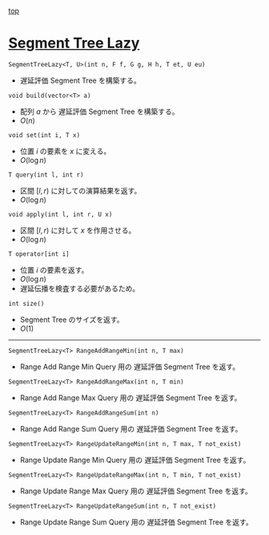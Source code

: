 [top](../README.md)

# [Segment Tree Lazy](./segtlz.hpp)

`SegmentTreeLazy<T, U>(int n, F f, G g, H h, T et, U eu)`
- 遅延評価 Segment Tree を構築する。

`void build(vector<T> a)`
- 配列 $a$ から 遅延評価 Segment Tree を構築する。
- $O(n)$

`void set(int i, T x)`
- 位置 $i$ の要素を $x$ に変える。
- $O(\log{n})$

`T query(int l, int r)`
- 区間 $[l, r)$ に対しての演算結果を返す。
- $O(\log{n})$

`void apply(int l, int r, U x)`
- 区間 $[l, r)$ に対して $x$ を作用させる。
- $O(\log{n})$

`T operator[int i]`
- 位置 $i$ の要素を返す。
- $O(\log{n})$
- 遅延伝播を検査する必要があるため。

`int size()`
- Segment Tree のサイズを返す。
- $O(1)$

---

`SegmentTreeLazy<T> RangeAddRangeMin(int n, T max)`
- Range Add Range Min Query 用の 遅延評価 Segment Tree を返す。

`SegmentTreeLazy<T> RangeAddRangeMax(int n, T min)`
- Range Add Range Max Query 用の 遅延評価 Segment Tree を返す。

`SegmentTreeLazy<T> RangeAddRangeSum(int n)`
- Range Add Range Sum Query 用の 遅延評価 Segment Tree を返す。

`SegmentTreeLazy<T> RangeUpdateRangeMin(int n, T max, T not_exist)`
- Range Update Range Min Query 用の 遅延評価 Segment Tree を返す。

`SegmentTreeLazy<T> RangeUpdateRangeMax(int n, T min, T not_exist)`
- Range Update Range Max Query 用の 遅延評価 Segment Tree を返す。

`SegmentTreeLazy<T> RangeUpdateRangeSum(int n, T not_exist)`
- Range Update Range Sum Query 用の 遅延評価 Segment Tree を返す。